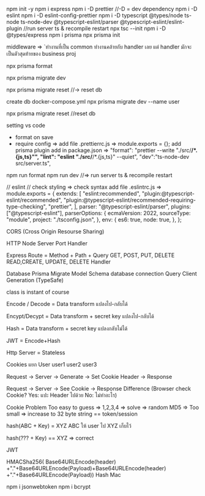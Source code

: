 npm init -y
npm i express
npm i -D prettier //-D = dev dependency
npm i -D eslint
npm i -D eslint-config-prettier
npm i -D typescript @types/node ts-node ts-node-dev @typescript-eslint/parser @typescript-eslint/eslint-plugin //run server ts & recompile restart
npx tsc --init
npm i -D @types/express
npm i prisma
npx prisma init

middleware => `ทำงานที่เป็น common ทำงานคล้ายกับ handler เลย แต่ handler มักจะเป็นตัวสุดท้ายของ business proj

npx prisma format

npx prisma migrate dev

npx prisma migrate reset //-> reset db

create db
docker-compose.yml
npx prisma migrate dev --name user

npx prisma migrate reset //reset db

setting vs code

- format on save
- require config => add file .prettierrc.js => module.exports = {};
  add prisma plugin
  add in package.json =>
  "format": "prettier --write \"./src/**/\*.{js,ts}\"",
  "lint": "eslint \"./src/**/\*.{js,ts}\" --quiet",
  "dev":"ts-node-dev src/server.ts",

npm run format
npm run dev //=> run server ts & recompile restart

// eslint // check styling => check syntax
add file .eslintrc.js =>
module.exports = {
extends: [
"eslint:recommended",
"plugin:@typescript-eslint/recommended",
"plugin:@typescript-eslint/recommended-requiring-type-checking",
"prettier",
],
parser: "@typescript-eslint/parser",
plugins: ["@typescript-eslint"],
parserOptions: {
ecmaVersion: 2022,
sourceType: "module",
project: "./tsconfig.json",
},
env: {
es6: true,
node: true,
},
};

CORS (Cross Origin Resourse Sharing)

HTTP Node Server
Port
Handler

Express
Route = Method + Path + Query
GET, POST, PUT, DELETE
READ,CREATE, UPDATE, DELETE
Handler

Database
Prisma Migrate
Model Schema
database connection
Query
Client Generation (TypeSafe)

class is instant of course

Encode / Decode = Data transform แปลงไป-กลับได้

Encypt/Decypt = Data transform + secret key แปลงไป-กลับได้

Hash = Data transform + secret key แปลงกลับไม่ได้

JWT = Encode+Hash

Http Server = Stateless

Cookies แยก User
user1
user2
user3

Request -> Server -> Generate -> Set Cookie Header -> Response

Request -> Server -> See Cookie -> Response Difference
(Browser check Cookie?
Yes: แปะ Header ไปด้วย
No: ไม่ทำอะไร)

Cookie Problem
Too easy to guess => 1,2,3,4 => solve => random
MD5 => Too small => increase to 32 byte string == token/session

hash(ABC + Key) = XYZ
ABC ให้ user ไป
XYZ เก็บไว้

hash(??? + Key) == XYZ => correct

JWT

HMACSha256( Base64URLEncode(header) +"."+Base64URLEncode(Payload)+Base64URLEncode(header) +"."+Base64URLEncode(Payload))
Hash Mac


npm i jsonwebtoken
npm i bcrypt
